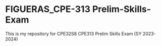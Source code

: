 # FIGUERAS_CPE-313 Prelim-Skills-Exam

This is my repository for CPE32S8 CPE313 Prelim Skills Exam (SY 2023-2024)
